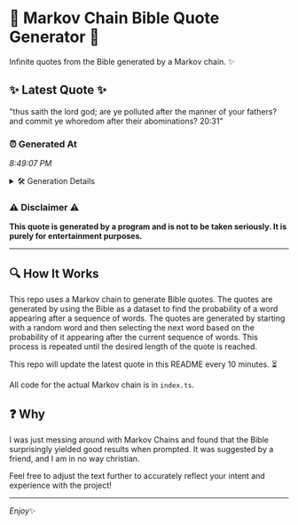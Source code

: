 # 📖 Markov Chain Bible Quote Generator 📖

Infinite quotes from the Bible generated by a Markov chain. ✨

## ✨ Latest Quote ✨
"thus saith the lord god; are ye polluted after the manner of your fathers? and commit ye whoredom after their abominations? 20:31"

### ⏰ Generated At
*8:49:07 PM*

<details>
    <summary>🛠️ Generation Details</summary>
    <p>
        <strong>🌱 Seed:</strong> thus<br>
        <strong>🔄 Iterations:</strong> 21<br>
        <strong>📜 Context History:</strong><br>[ thus ]: saith<br>[ thus, saith ]: the<br>[ thus, saith, the ]: lord<br>[ thus, saith, the, lord ]: god;<br>[ thus, saith, the, lord, god; ]: are<br>[ thus, saith, the, lord, god;, are ]: ye<br>[ saith, the, lord, god;, are, ye ]: polluted<br>[ the, lord, god;, are, ye, polluted ]: after<br>[ lord, god;, are, ye, polluted, after ]: the<br>[ god;, are, ye, polluted, after, the ]: manner<br>[ are, ye, polluted, after, the, manner ]: of<br>[ ye, polluted, after, the, manner, of ]: your<br>[ polluted, after, the, manner, of, your ]: fathers?<br>[ after, the, manner, of, your, fathers? ]: and<br>[ the, manner, of, your, fathers?, and ]: commit<br>[ manner, of, your, fathers?, and, commit ]: ye<br>[ of, your, fathers?, and, commit, ye ]: whoredom<br>[ your, fathers?, and, commit, ye, whoredom ]: after<br>[ fathers?, and, commit, ye, whoredom, after ]: their<br>[ and, commit, ye, whoredom, after, their ]: abominations?<br>[ commit, ye, whoredom, after, their, abominations? ]: 20:31<br>
    </p>
</details>

### ⚠️ Disclaimer ⚠️
**This quote is generated by a program and is not to be taken seriously. It is purely for entertainment purposes.**

---

## 🔍 How It Works

This repo uses a Markov chain to generate Bible quotes. The quotes are generated by using the Bible as a dataset to find the probability of a word appearing after a sequence of words. The quotes are generated by starting with a random word and then selecting the next word based on the probability of it appearing after the current sequence of words. This process is repeated until the desired length of the quote is reached.

This repo will update the latest quote in this README every 10 minutes. ⏳

All code for the actual Markov chain is in `index.ts`.

## ❓ Why

I was just messing around with Markov Chains and found that the Bible surprisingly yielded good results when prompted. 
It was suggested by a friend, and I am in no way christian.

Feel free to adjust the text further to accurately reflect your intent and experience with the project!

---

*Enjoy*✨
